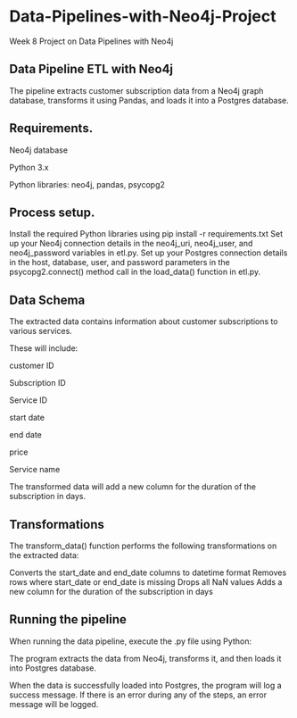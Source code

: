 # Data-Pipelines-with-Neo4j-Project
Week 8 Project on Data Pipelines with Neo4j


## Data Pipeline ETL with Neo4j
The pipeline extracts customer subscription data from a Neo4j graph database, transforms it using Pandas, and loads it into a Postgres database.

## Requirements.
Neo4j database 

Python 3.x

Python libraries: neo4j, pandas, psycopg2

## Process setup.
Install the required Python libraries using pip install -r requirements.txt
Set up your Neo4j connection details in the neo4j_uri, neo4j_user, and neo4j_password variables in etl.py.
Set up your Postgres connection details in the host, database, user, and password parameters in the psycopg2.connect() method call in the load_data() function in etl.py.
## Data Schema
The extracted data contains information about customer subscriptions to various services.

These will include:

customer ID

Subscription ID

Service ID

start date

end date

price

Service name

The transformed data will add a new column for the duration of the subscription in days.

## Transformations
The transform_data() function performs the following transformations on the extracted data:

Converts the start_date and end_date columns to datetime format Removes rows where start_date or end_date is missing Drops all NaN values Adds a new column for the duration of the subscription in days

## Running the pipeline

When running the data pipeline, execute the .py file using Python:

The program extracts the data from Neo4j, transforms it, and then loads it into Postgres database.

When the data is successfully loaded into Postgres, the program will log a success message. If there is an error during any of the steps, an error message will be logged.
